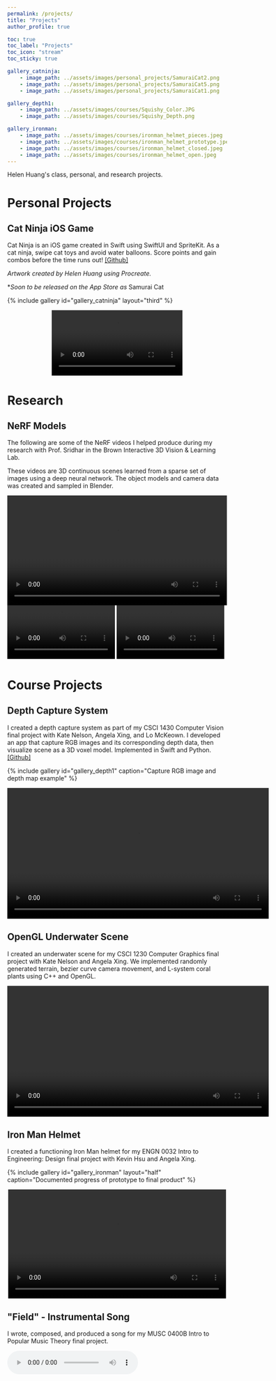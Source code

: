 ```yaml
---
permalink: /projects/
title: "Projects"
author_profile: true

toc: true
toc_label: "Projects"
toc_icon: "stream"
toc_sticky: true

gallery_catninja:
    - image_path: ../assets/images/personal_projects/SamuraiCat2.png
    - image_path: ../assets/images/personal_projects/SamuraiCat5.png
    - image_path: ../assets/images/personal_projects/SamuraiCat1.png

gallery_depth1:
    - image_path: ../assets/images/courses/Squishy_Color.JPG
    - image_path: ../assets/images/courses/Squishy_Depth.png

gallery_ironman:
    - image_path: ../assets/images/courses/ironman_helmet_pieces.jpeg
    - image_path: ../assets/images/courses/ironman_helmet_prototype.jpeg
    - image_path: ../assets/images/courses/ironman_helmet_closed.jpeg
    - image_path: ../assets/images/courses/ironman_helmet_open.jpeg
---
```


Helen Huang's class, personal, and research projects.

# Personal Projects

## Cat Ninja iOS Game
Cat Ninja is an iOS game created in Swift using SwiftUI and SpriteKit. As a cat ninja, swipe cat toys and avoid water balloons. Score points and gain combos before the time runs out! [[Github]](https://github.com/helen-huang9/CatNinja)

*Artwork created by Helen Huang using Procreate.*

**Soon to be released on the App Store as* Samurai Cat

{% include gallery id="gallery_catninja" layout="third" %}

<video width="300" controls style="display: block; margin: auto;">
    <source src="../assets/images/personal_projects/SamuraiCatPreview.mp4">
</video>

# Research
## NeRF Models
The following are some of the NeRF videos I helped produce during my research with Prof. Sridhar in the Brown Interactive 3D Vision & Learning Lab. 

These videos are 3D continuous scenes learned from a sparse set of images using a deep neural network. The object models and camera data was created and sampled in Blender.

<video width="100%" controls>
    <source src="../assets/images/research/volsdfHand.mp4">
</video>

<video width="49%" controls>
    <source src="../assets/images/research/burger_pytorch.mp4">
</video>

<video width="49%" controls>
    <source src="../assets/images/research/hand_spiral.mp4">
</video>

# Course Projects
## Depth Capture System
I created a depth capture system as part of my CSCI 1430 Computer Vision final project with Kate Nelson, Angela Xing, and Lo McKeown. I developed an app that capture RGB images and its corresponding depth data, then visualize scene as a 3D voxel model. Implemented in Swift and Python. [[Github]](https://github.com/helen-huang9/Depth-Capture-System)

{% include gallery id="gallery_depth1" caption="Capture RGB image and depth map example" %}

<video width="600" controls>
    <source src="../assets/images/courses/Squishy_Voxel.mp4">
</video>

## OpenGL Underwater Scene
I created an underwater scene for my CSCI 1230 Computer Graphics final project with Kate Nelson and Angela Xing. We implemented randomly generated terrain, bezier curve camera movement, and L-system coral plants using C++ and OpenGL.

<video width="600" controls>
    <source src="../assets/images/courses/Short_underwater_scene.mp4">
</video>

## Iron Man Helmet
I created a functioning Iron Man helmet for my ENGN 0032 Intro to Engineering: Design final project with Kevin Hsu and Angela Xing. 

{% include gallery id="gallery_ironman" layout="half" caption="Documented progress of prototype to final product" %}

<video width="500" controls style="display: block; margin: auto;">
    <source src="../assets/images/courses/ironman_working.mp4">
</video>

## "Field" - Instrumental Song
I wrote, composed, and produced a song for my MUSC 0400B Intro to Popular Music Theory final project.

<audio controls>
    <source src="../assets/images/courses/song.m4a" style="display: block; margin: auto;">
</audio>